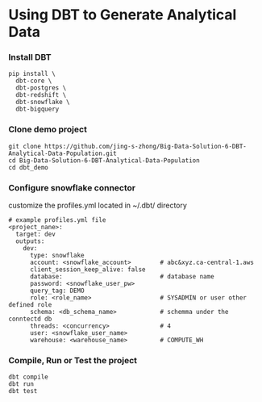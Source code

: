 # Using DBT to Generate Analytical Data

### Install DBT

```
pip install \
  dbt-core \
  dbt-postgres \
  dbt-redshift \
  dbt-snowflake \
  dbt-bigquery
```

### Clone demo project

```
git clone https://github.com/jing-s-zhong/Big-Data-Solution-6-DBT-Analytical-Data-Population.git
cd Big-Data-Solution-6-DBT-Analytical-Data-Population
cd dbt_demo
```

### Configure snowflake connector
customize the profiles.yml located in ~/.dbt/ directory
```
# example profiles.yml file
<project_nane>:
  target: dev
  outputs:
    dev:
      type: snowflake
      account: <snowflake_account>        # abc&xyz.ca-central-1.aws
      client_session_keep_alive: false
      database:                           # database name 
      password: <snowflake_user_pw>
      query_tag: DEMO
      role: <role_name>                   # SYSADMIN or user other defined role
      schema: <db_schema_name>            # schemma under the conntectd db
      threads: <concurrency>              # 4
      user: <snowflake_user_name>
      warehouse: <warehouse_name>         # COMPUTE_WH
```


### Compile, Run or Test the project

```
dbt compile
dbt run
dbt test
```

